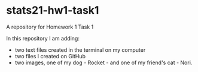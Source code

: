# stats21-hw1-task1
A  repository for Homework 1 Task 1

In this repository I am adding:
- two text files created in the terminal on my computer
- two files I created on GitHub
- two images, one of my dog - Rocket - and one of
  my friend's cat - Nori. 
